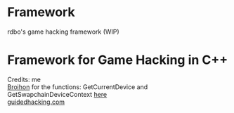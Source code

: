 # Framework
rdbo's game hacking framework (WIP)
# Framework for Game Hacking in C++
Credits: me</br>
<a href="https://github.com/Broihon">Broihon</a> for the functions: GetCurrentDevice and GetSwapchainDeviceContext <a href="https://guidedhacking.com/threads/get-direct3d9-and-direct3d11-devices-dummy-device-method.11867/">here</a></br>
<a href="https://guidedhacking.com">guidedhacking.com</a>
